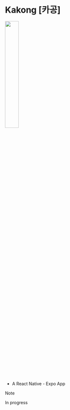 # Kakong [카공]


<img src="https://i.imgur.com/pi4xZZe.png" width="30%" />

- A React Native - Expo App

> [!NOTE]
> In progress

